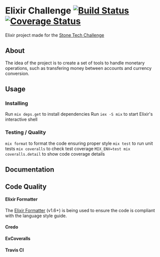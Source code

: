 # Elixir Challenge [![Build Status](https://travis-ci.org/miguelperes/elixir-challenge.svg?branch=master)](https://travis-ci.org/miguelperes/elixir-challenge) [![Coverage Status](https://coveralls.io/repos/github/miguelperes/elixir-challenge/badge.svg?branch=master)](https://coveralls.io/github/miguelperes/elixir-challenge?branch=master)
Elixir project made for the [Stone Tech Challenge](https://github.com/stone-payments/tech-challenge)

## About

The idea of the project is to create a set of tools to handle monetary operations, such as transfering money between accounts and currency conversion.

## Usage

### Installing
Run `mix deps.get` to install dependencies
Run `iex -S mix` to start Elixir's interactive shell

### Testing / Quality
`mix format` to format the code ensuring proper style
`mix test` to run unit tests
`mix coveralls` to check test coverage
`MIX_ENV=test mix coveralls.detail` to show code coverage details

## Documentation

## Code Quality

#### Elixir Formatter
The [Elixir Formatter](https://elixir-lang.org/blog/2018/01/17/elixir-v1-6-0-released/) (v1.6+) is being used to ensure the code is compliant with the language style guide.

#### Credo

#### ExCoveralls

#### Travis CI

